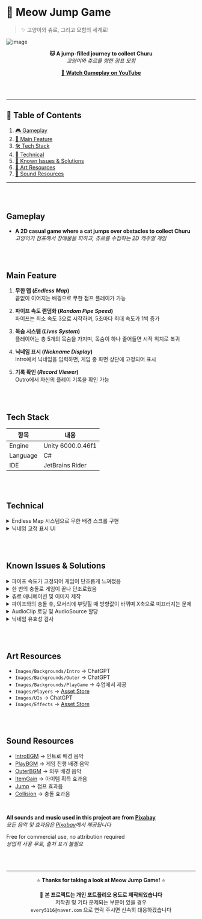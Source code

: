 # 🐾 Meow Jump Game
> ✨ 고양이와 츄르, 그리고 모험의 세계로!

![image](https://github.com/user-attachments/assets/a2d6d160-0ba3-4091-b5ed-fa4b7d87e557)

<p align="center">
  <b>🐱 A jump-filled journey to collect Churu</b><br>
  <i>고양이와 츄르를 향한 점프 모험</i>
</p>

<p align="center">
  <a href="https://youtu.be/BIQlgI6KWB4" target="_blank">
    🎥 <b>Watch Gameplay on YouTube</b>
  </a>
</p>

<br><br>
<hr>

## 📑 Table of Contents

1. [🎮 Gameplay](#Gameplay)
2. [📌 Main Feature](#Main-Feature)
3. [🛠️ Tech Stack](#Tech-Stack)
4. [🔑 Technical](#Technical)
5. [🐞 Known Issues & Solutions](#Known-Issues--Solutions)
6. [🎨 Art Resources](#Art-Resources)
7. [🎵 Sound Resources](#Sound-Resources)

<hr>
<br><br>

## Gameplay

- **A 2D casual game where a cat jumps over obstacles to collect Churu**  <br>
  _고양이가 점프해서 장애물을 피하고, 츄르를 수집하는 2D 캐주얼 게임_

<br><br>

## Main Feature

1. **무한 맵 (*Endless Map*)**  
   끝없이 이어지는 배경으로 무한 점프 플레이가 가능

2. **파이프 속도 랜덤화 (*Random Pipe Speed*)**  
   파이프는 최소 속도 3으로 시작하며, 5초마다 최대 속도가 1씩 증가

3. **목숨 시스템 (*Lives System*)**  
   플레이어는 총 5개의 목숨을 가지며, 목숨이 하나 줄어들면 시작 위치로 복귀

4. **닉네임 표시 (*Nickname Display*)**  
   Intro에서 닉네임을 입력하면, 게임 중 화면 상단에 고정되어 표시

5. **기록 확인 (*Record Viewer*)**  
   Outro에서 자신의 플레이 기록을 확인 가능

<br><br>

## Tech Stack

| 항목 | 내용 |
|------|------|
| Engine | Unity 6000.0.46f1 |
| Language | C# |
| IDE | JetBrains Rider |

<br><br>

## Technical

<details>
<summary>Endless Map 시스템으로 무한 배경 스크롤 구현</summary>
  
  - 배경 머티리얼의 `mainTextureOffset`을 주기적으로 변경하여 스크롤 구현
  - 지구가 둥글게 회전하듯, 끊김 없이 자연스럽게 이어지는 루프형 배경 연출
  - 오브젝트 이동 없이 머티리얼만 조작해 리소스 사용을 최소화한 경량 작업
  
</details>

<details>
<summary>닉네임 고정 표시 UI</summary>

  - 닉네임 고정 UI를 `World Space`로 설정하여 고양이 캐릭터 오브젝트 위에 고정되도록 구현  
  - 캐릭터의 위치 정보를 받아, 사전 지정한 Y축 오프셋만큼 UI 위치를 조정

</details>

<br><br>

## Known Issues & Solutions

<details>
<summary>파이프 속도가 고정되어 게임이 단조롭게 느껴졌음</summary>
  
  - 5초마다 최대 속도를 1씩 증가시켜, 시간이 지날수록 난의도가 점진적으로 상승하도록 구현

</details>

<details>
<summary>한 번의 충돌로 게임이 끝나 단조로웠음</summary>
  
  - 목숨 시스템을 도입하여 5번까지 도전 가능하게 변경
  - 반복 충돌 방지를 위해 부활 시 파이프보다 높은 위치에서 떨어지도록 설정
    
</details>

<details>
<summary>츄르 애니메이션 및 이미지 제작</summary>
  
  - 기존 사과 아이템에서, 고양이와 어울리지 않는다는 피드백을 수용해 츄르로 변경
  - ChatGPT로 프레임별 이미지를 생성한 후, 투명 배경으로 하나로 합쳐 직접 애니메이션으로 구현
    
</details>

<details>
<summary>파이프와의 충돌 후, 모서리에 부딪힐 때 방향값이 바뀌며 X축으로 미끄러지는 문제</summary>
  
  - 충돌 시 물리 연산에 의해 X축 이동이 발생하는 현상을 방지하기 위해, <br>
    `Constraints`에서 X축 위치를 고정함 (`Freeze Position X`)
  
</details>

<details>
<summary>AudioClip 로딩 및 AudioSource 할당</summary>

  - `Resources.Load<AudioClip>()`를 사용하여 사운드 클립을 런타임에 동적으로 로드
  - 로드된 클립을 기존 `AudioSource`의 `Clip` 속성에 할당 후 재생

</details>

<details>
<summary>닉네임 유효성 검사</summary>

  - 닉네임 유효성 검사 실패 시, 경고 팝업창이 표시되도록 구현
    <p align="left">
      <img src="https://github.com/user-attachments/assets/b28e1c7c-9b10-4fa8-b79e-c690c514848b" width="600"/>
    </p>

</details>

<br><br>

## Art Resources

- `Images/Backgrounds/Intro` → ChatGPT
- `Images/Backgrounds/Outer` → ChatGPT
- `Images/Backgrounds/PlayGame` → 수업에서 제공
- `Images/Players` → [Asset Store](https://assetstore.unity.com/packages/2d/characters/pet-cats-pixel-art-pack-248340)
- `Images/UIs` → ChatGPT
- `Images/Effects` → [Asset Store](https://assetstore.unity.com/packages/2d/characters/pixel-adventure-1-155360)

<br><br>

## Sound Resources

- [IntroBGM](https://pixabay.com/music/video-games-exploration-chiptune-rpg-adventure-theme-336428/) → 인트로 배경 음악
- [PlayBGM](https://pixabay.com/music/upbeat-game-music-player-console-8bit-background-intro-theme-297305/) → 게임 진행 배경 음악
- [OuterBGM](https://pixabay.com/music/cartoons-lemonade-stand-329815/) → 외부 배경 음악
- [ItemGain](https://pixabay.com/sound-effects/item-pick-up-38258/) → 아이템 획득 효과음
- [Jump](https://pixabay.com/sound-effects/cartoon-jump-6462/) → 점프 효과음
- [Collision](https://pixabay.com/sound-effects/small-rock-break-194553/) → 충돌 효과음

<br>


**All sounds and music used in this project are from [Pixabay](https://pixabay.com/)**  
_모든 음악 및 효과음은 [Pixabay](https://pixabay.com/)에서 제공됩니다_

Free for commercial use, no attribution required  
_상업적 사용 무료, 출처 표기 불필요_


<br><br>

---

<div align="center">

⭐ **Thanks for taking a look at Meow Jump Game!** ⭐

📌 **본 프로젝트는 개인 포트폴리오 용도로 제작되었습니다**  
저작권 및 기타 문제되는 부분이 있을 경우  
`every5116@naver.com` 으로 연락 주시면 신속히 대응하겠습니다
</div>

